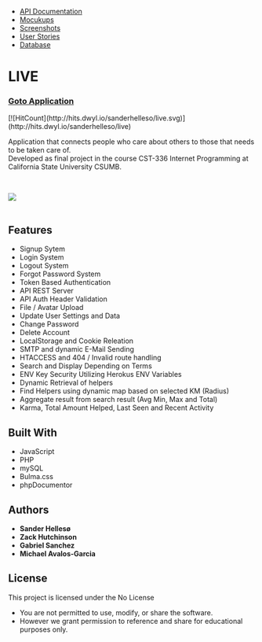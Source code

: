 <ul>
<li><a href ="https://demoliveapp.herokuapp.com/docs/api/" target="_blank">API Documentation</a></li>
<li><a href ="https://github.com/sanderhelleso/live/blob/master/mockups/README.md" target="_blank">Mocukups</a></li>
<li><a href ="https://github.com/sanderhelleso/live/blob/master/screenshots/README.md" target="_blank">Screenshots</a></li>
<li><a href ="https://github.com/sanderhelleso/live/blob/master/mockups/Live%252FUserstroy.pdf" target="_blank">User Stories</a></li>
<li><a href ="https://github.com/sanderhelleso/live/blob/master/database/README.md" target="_blank">Database</a></li>
</ul>

# LIVE
<h3><a href="https://demoliveapp.herokuapp.com/">Goto Application</a></h3>
[![HitCount](http://hits.dwyl.io/sanderhelleso/live.svg)](http://hits.dwyl.io/sanderhelleso/live)

Application that connects people who care about others to those that needs to be taken care of.<br>
Developed as final project in the course CST-336 Internet Programming at California State University CSUMB.
<br>

<br>

<img src="https://github.com/sanderhelleso/live/blob/master/public/img/readme/preview.gif"></img>
<br>
<br>


## Features
* Signup Sytem
* Login System
* Logout System
* Forgot Password System
* Token Based Authentication
* API REST Server
* API Auth Header Validation
* File / Avatar Upload
* Update User Settings and Data
* Change Password
* Delete Account
* LocalStorage and Cookie Releation
* SMTP and dynamic E-Mail Sending
* HTACCESS and 404 / Invalid route handling
* Search and Display Depending on Terms
* ENV Key Security Utilizing Herokus ENV Variables
* Dynamic Retrieval of helpers
* Find Helpers using dynamic map based on selected KM (Radius)
* Aggregate result from search result (Avg Min, Max and Total)
* Karma, Total Amount Helped, Last Seen and Recent Activity


## Built With

* JavaScript
* PHP
* mySQL
* Bulma.css
* phpDocumentor

## Authors

* **Sander Hellesø**
* **Zack Hutchinson**
* **Gabriel Sanchez**
* **Michael Avalos-Garcia**

## License

This project is licensed under the No License
 * You are not permitted to use, modify, or share the software. 
 * However we grant permission to reference and share for educational purposes only.
